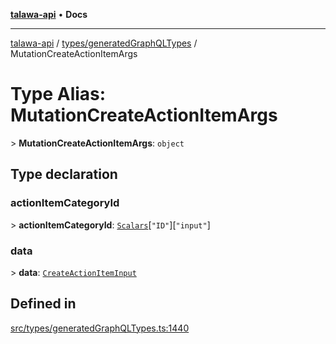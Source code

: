 [**talawa-api**](../../../README.md) • **Docs**

***

[talawa-api](../../../modules.md) / [types/generatedGraphQLTypes](../README.md) / MutationCreateActionItemArgs

# Type Alias: MutationCreateActionItemArgs

\> **MutationCreateActionItemArgs**: `object`

## Type declaration

### actionItemCategoryId

\> **actionItemCategoryId**: [`Scalars`](Scalars.md)\[`"ID"`\]\[`"input"`\]

### data

\> **data**: [`CreateActionItemInput`](CreateActionItemInput.md)

## Defined in

[src/types/generatedGraphQLTypes.ts:1440](https://github.com/PalisadoesFoundation/talawa-api/blob/92443bb6a5ff3ed66457149a509401986a82e570/src/types/generatedGraphQLTypes.ts#L1440)
